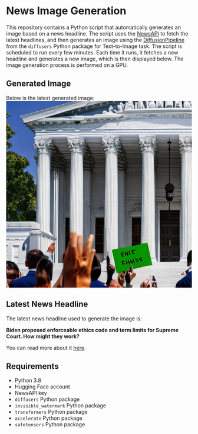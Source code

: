 # News Image Generation
This repository contains a Python script that automatically generates an image based on a news headline. The script uses the [NewsAPI](https://newsapi.org/) to fetch the latest headlines, and then generates an image using the [DiffusionPipeline](https://github.com/huggingface/diffusers) from the `diffusers` Python package for Text-to-Image task.
The script is scheduled to run every few minutes. Each time it runs, it fetches a new headline and generates a new image, which is then displayed below. The image generation process is performed on a GPU.

## Generated Image
Below is the latest generated image:
![Generated Image](image.png)

## Latest News Headline
The latest news headline used to generate the image is:

**Biden proposed enforceable ethics code and term limits for Supreme Court. How might they work?**

You can read more about it [here](https://news.google.com/rss/articles/CBMiYmh0dHBzOi8vYXBuZXdzLmNvbS9hcnRpY2xlL3N1cHJlbWUtY291cnQtYmlkZW4tZXRoaWNzLXRlcm0tbGltaXRzLWIyODFhMDNmOGNlMmRmNjAxMDlmNjA3MjI2MTljYzRk0gEA?oc=5).

## Requirements
- Python 3.8
- Hugging Face account
- NewsAPI key
- `diffusers` Python package
- `invisible_watermark` Python package
- `transformers` Python package
- `accelerate` Python package
- `safetensors` Python package
